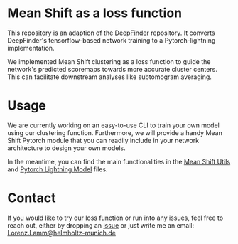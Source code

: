 # Mean Shift as a loss function
This repository is an adaption of the [DeepFinder](https://gitlab.inria.fr/serpico/deep-finder) repository. It converts DeepFinder's tensorflow-based network training to a Pytorch-lightning implementation.

We implemented Mean Shift clustering as a loss function to guide the network's predicted scoremaps towards more accurate cluster centers. This can facilitate downstream analyses like subtomogram averaging.

# Usage
We are currently working on an easy-to-use CLI to train your own model using our clustering function.
Furthermore, we will provide a handy Mean Shift Pytorch module that you can readily include in your network architecture to design your own models.

In the meantime, you can find the main functionalities in the [Mean Shift Utils](https://github.com/LorenzLamm/DeepFinder_MeanShift/blob/master/DeepFinder_pytorch/deepfinder/mean_shift_utils.py) and [Pytorch Lightning Model](https://github.com/LorenzLamm/DeepFinder_MeanShift/blob/master/DeepFinder_pytorch/deepfinder/model_pylit.py) files.

# Contact

If you would like to try our loss function or run into any issues, feel free to reach out, either by dropping an [issue](https://github.com/LorenzLamm/DeepFinder_MeanShift/issues) or just write me an email: Lorenz.Lamm@helmholtz-munich.de

